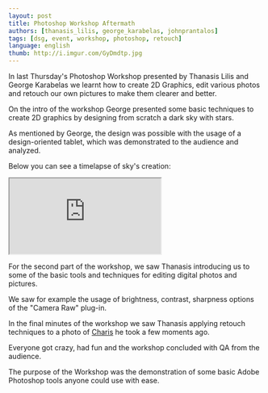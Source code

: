 ```yaml
---
layout: post
title: Photoshop Workshop Aftermath
authors: [thanasis_lilis, george_karabelas, johnprantalos]
tags: [dsg, event, workshop, photoshop, retouch]
language: english
thumb: http://i.imgur.com/GyDmdtp.jpg
---
```

In last Thursday's Photoshop Workshop presented by Thanasis Lilis and George
Karabelas we learnt how to create 2D Graphics, edit various photos and retouch
our own pictures to make them clearer and better.

On the intro of the workshop George presented some basic techniques to create
2D graphics by designing from scratch a dark sky with stars.

As mentioned by George, the design was possible with the usage of a
design-oriented tablet, which was demonstrated to the audience and analyzed.

Below you can see a timelapse of sky's creation:

<div class="embed-responsive embed-responsive-16by9">
	<iframe class="embed-responsive-item" allowfullscreen src="https://www.youtube.com/embed/3OzN50UzjjY" ></iframe>
</div>

For the second part of the workshop, we saw Thanasis introducing us to some of
the basic tools and techniques for editing digital photos and pictures.

We saw for example the usage of brightness, contrast, sharpness options of the
"Camera Raw" plug-in.

In the final minutes of the workshop we saw Thanasis applying retouch
techniques to a photo of [Charis]({{site.baseurl}}/team/dimos-charis) he took
a few moments ago.

Everyone got crazy, had fun and the workshop concluded with QA from the
audience.

The purpose of the Workshop was the demonstration of some basic Adobe Photoshop
tools anyone could use with ease.
